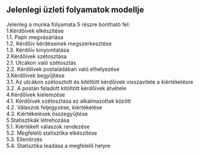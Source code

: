 <h2>Jelenlegi üzleti folyamatok modellje</h2>
Jelenleg a munka folyamata 5 részre bontható fel:</br>
1.Kérdőívek elkészítése</br>
1.1. Papír megvásárlása</br>
1.2. Kérdőív kérdéseinek megszerkesztése</br>
1.3. Kérdőív kinyomtatása</br>
2.Kérdőívek szétosztása</br>
2.1. Utcákon való szétosztás</br>
2.2. Kérdőívek postaládában való elhelyezése</br>
3.Kérdőívek begyűjtése</br>
3.1. Az utcákon szétosztott és kitöltött kérdőívek visszavitele a kiértékelésre</br>
3.2. A postán feladott kitöltött kérdőívek átvétele</br>
4.Kérdőívek kielemzése</br>
4.1. Kérdőívek szétosztása az alkalmazottak között</br>
4.2. Válaszok feljegyzése, kiértékelése</br>
4.3. Kiértékelések összegyűjtése</br>
5.Statisztikák létrehozása</br>
5.1. Kiértékelt válaszok rendezése</br>
5.2. Megfelelő statisztika elkészítése</br>
5.3. Ellenőrzés</br>
5.4. Statisztika leadása a megfelelő helyre</br>